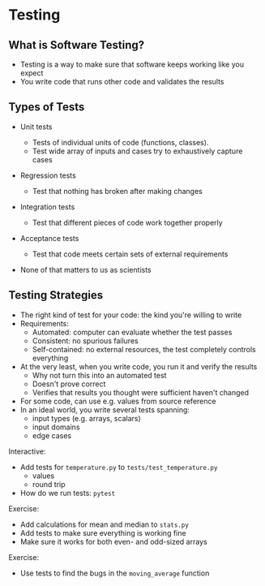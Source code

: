 Testing
=======

What is Software Testing?
-------------------------
- Testing is a way to make sure that software keeps working like you expect
- You write code that runs other code and validates the results

Types of Tests
--------------
- Unit tests
  - Tests of individual units of code (functions, classes).
  - Test wide array of inputs and cases try to exhaustively capture cases
- Regression tests
  - Test that nothing has broken after making changes
- Integration tests
  - Test that different pieces of code work together properly
- Acceptance tests
  - Test that code meets certain sets of external requirements

- None of that matters to us as scientists

Testing Strategies
------------------
- The right kind of test for your code: the kind you're willing to write
- Requirements:
  - Automated: computer can evaluate whether the test passes
  - Consistent: no spurious failures
  - Self-contained: no external resources, the test completely controls everything
- At the very least, when you write code, you run it and verify the results
  - Why not turn this into an automated test
  - Doesn't prove correct
  - Verifies that results you thought were sufficient haven't changed
- For some code, can use e.g. values from source reference
- In an ideal world, you write several tests spanning:
  - input types (e.g. arrays, scalars)
  - input domains
  - edge cases

Interactive:
  - Add tests for `temperature.py` to `tests/test_temperature.py`
    - values
    - round trip
  - How do we run tests: `pytest`

Exercise:
  - Add calculations for mean and median to `stats.py`
  - Add tests to make sure everything is working fine
  - Make sure it works for both even- and odd-sized arrays

Exercise:
  - Use tests to find the bugs in the `moving_average` function
